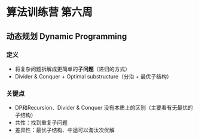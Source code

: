 # 算法训练营 第六周

## 动态规划 Dynamic Programming

### 定义

- 将复杂问题拆解成更简单的**子问题**（递归的方式）
- Divider & Conquer + Optimal substructure（分治 + 最优子结构）

### 关键点

- DP和Recursion、Divider & Conquer 没有本质上的区别（主要看有无最优的子结构）
- 共性：找到重复子问题
- 差异性：最优子结构、中途可以淘汰次优解